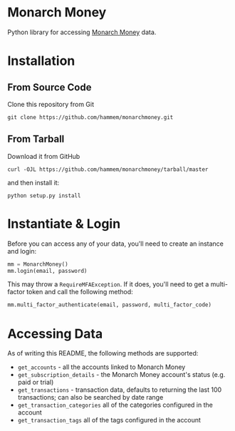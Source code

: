 # Monarch Money

Python library for accessing [Monarch Money](https://www.monarchmoney.com/referral/ngam2i643l) data.

# Installation

## From Source Code

Clone this repository from Git

`git clone https://github.com/hammem/monarchmoney.git`

## From Tarball

Download it from GitHub

`curl -OJL https://github.com/hammem/monarchmoney/tarball/master`

and then install it:

`python setup.py install`

# Instantiate & Login

Before you can access any of your data, you'll need to create an instance and login:

```python
mm = MonarchMoney()
mm.login(email, password)
```

This may throw a `RequireMFAException`.  If it does, you'll need to get a multi-factor token and call the following method:

```python
mm.multi_factor_authenticate(email, password, multi_factor_code)
```

# Accessing Data

As of writing this README, the following methods are supported:

- `get_accounts` - all the accounts linked to Monarch Money 
- `get_subscription_details` - the Monarch Money account's status (e.g. paid or trial)
- `get_transactions` - transaction data, defaults to returning the last 100 transactions; can also be searched by date range
- `get_transaction_categories` all of the categories configured in the account
- `get_transaction_tags`  all of the tags configured in the account

